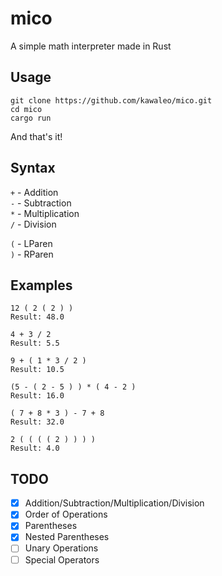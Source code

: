# mico

A simple math interpreter made in Rust

## Usage

```shell
git clone https://github.com/kawaleo/mico.git
cd mico
cargo run
```

And that's it!

## Syntax

`+` - Addition<br>
`-` - Subtraction<br>
`*` - Multiplication<br>
`/` - Division<br>

`(` - LParen<br>
`)` - RParen<br>

## Examples

```shell
12 ( 2 ( 2 ) )
Result: 48.0
```

```shell
4 + 3 / 2
Result: 5.5
```

```shell
9 + ( 1 * 3 / 2 )
Result: 10.5
```

```shell
(5 - ( 2 - 5 ) ) * ( 4 - 2 )
Result: 16.0
```

```shell
( 7 + 8 * 3 ) - 7 + 8
Result: 32.0
```

```shell
2 ( ( ( ( 2 ) ) ) )
Result: 4.0
```

## TODO

- [x] Addition/Subtraction/Multiplication/Division
- [x] Order of Operations
- [x] Parentheses
- [x] Nested Parentheses
- [ ] Unary Operations
- [ ] Special Operators
